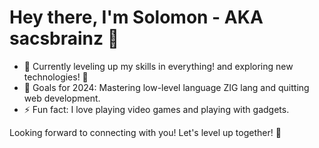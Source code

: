# Hey there, I'm Solomon - AKA sacsbrainz 👋 

- 🌱 Currently leveling up my skills in everything! and exploring new technologies! 🚀
- 🥅 Goals for 2024: Mastering low-level language ZIG lang and quitting web development.
- ⚡ Fun fact: I love playing video games and playing with gadgets.

Looking forward to connecting with you! Let's level up together! 🚀
